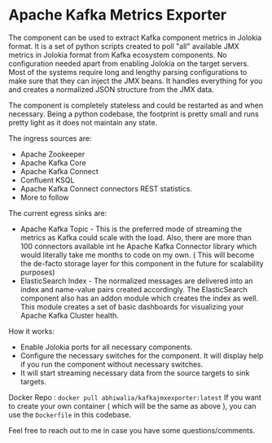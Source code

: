 # Apache Kafka Metrics Exporter
The component can be used to extract Kafka component metrics in Jolokia format. It is a set of python scripts created to poll "all" available JMX metrics in Jolokia format from Kafka ecosystem components. No configuration needed apart from enabling Jolokia on the target servers. Most of the systems require long and lengthy parsing configurations to make sure that they can inject the JMX beans. It handles everything for you and creates a normalized JSON structure from the JMX data. 

The component is completely stateless and could be restarted as and when necessary. Being a python codebase, the footprint is pretty small and runs pretty light as it does not maintain any state. 

The ingress sources are:
* Apache Zookeeper
* Apache Kafka Core
* Apache Kafka Connect
* Confluent KSQL 
* Apache Kafka Connect connectors REST statistics.
* More to follow

The current egress sinks are:
* Apache Kafka Topic - This is the preferred mode of streaming the metrics as Kafka could scale with the load. Also, there are more than 100 connectors available int he Apache Kafka Connector library which would literally take me months to code on my own. ( This will become the de-facto storage layer for this component in the future for scalability purposes)
* ElasticSearch Index - The normalized messages are delivered into an index and name-value pairs created accordingly. The ElasticSearch component also has an addon module which creates the index as well. This module creates a set of basic dashboards for visualizing your Apache Kafka Cluster health.

How it works:
* Enable Jolokia ports for all necessary components. 
* Configure the necessary switches for the component. It will display help if you run the component without necessary switches.
* It will start streaming necessary data from the source targets to sink targets. 

Docker Repo : `docker pull abhiwalia/kafkajmxexporter:latest`
If you want to create your own container ( which will be the same as above ), you can use the `Dockerfile` in this codebase. 

Feel free to reach out to me in case you have some questions/comments. 
